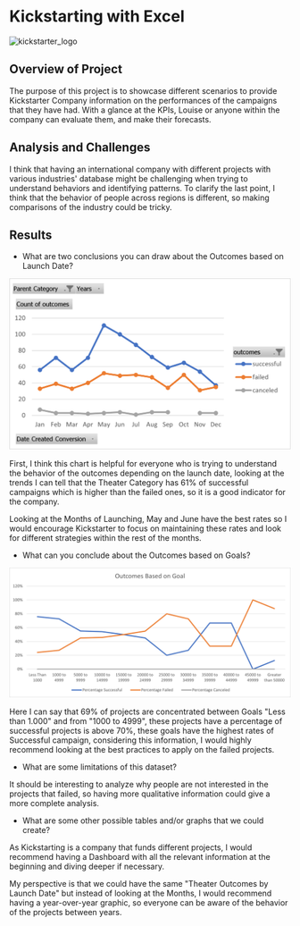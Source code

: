 # Kickstarting with Excel

![kickstarter_logo](https://s3-eu-west-1.amazonaws.com/rankia/images/valoraciones/0025/0286/Kickstarter_en_alianza_con_Fondeadora_aterriza_en_M%C3%A9xico.jpg?1476359956)

## Overview of Project
The purpose of this project is to showcase different scenarios to provide Kickstarter Company information on the performances of the campaigns that they have had. With a glance at the KPIs, Louise or anyone within the company can evaluate them, and make their forecasts.
## Analysis and Challenges

I think that having an international company with different projects with various industries' database might be challenging when trying to understand behaviors and identifying patterns. To clarify the last point, I think that the behavior of people across regions is different, so making comparisons of the industry could be tricky.

## Results


- What are two conclusions you can draw about the Outcomes based on Launch Date?

![outcomes_based_launch_date](https://github.com/luismoncada91/kickstarter-analysis/blob/main/Resources/Theater_Outcomes_vs_Launch.png)

First, I think this chart is helpful for everyone who is trying to understand the behavior of the outcomes depending on the launch date, looking at the trends I can tell that the Theater Category has 61% of successful campaigns which is higher than the failed ones, so it is a good indicator for the company.

Looking at the Months of Launching, May and June have the best rates so I would encourage Kickstarter to focus on maintaining these rates and look for different strategies within the rest of the months.

- What can you conclude about the Outcomes based on Goals?

![based_on_goals](https://github.com/luismoncada91/kickstarter-analysis/blob/main/Resources/Outcomes_vs_Goals.png)

Here I can say that 69% of projects are concentrated between Goals "Less than 1.000" and from "1000 to 4999", these projects have a percentage of successful projects is above 70%, these goals have the highest rates of Successful campaign, considering this information, I would highly recommend looking at the best practices to apply on the failed projects. 

- What are some limitations of this dataset?

It should be interesting to analyze why people are not interested in the projects that failed, so having more qualitative information could give a more complete analysis.

- What are some other possible tables and/or graphs that we could create?


As Kickstarting is a company that funds different projects, I would recommend having a Dashboard with all the relevant information at the beginning and diving deeper if necessary.

My perspective is that we could have the same "Theater Outcomes by Launch Date" but instead of looking at the Months, I would recommend having a year-over-year graphic, so everyone can be aware of the behavior of the projects between years.
